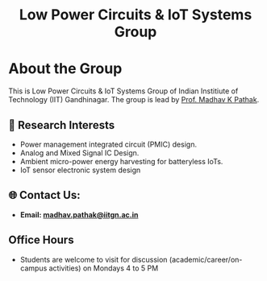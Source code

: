 
<h1 align="center">Low Power Circuits & IoT Systems Group</h1>

# About the Group 

This is Low Power Circuits & IoT Systems Group of Indian Institiute of Technology (IIT) Gandhinagar. The group is lead by [Prof. Madhav K Pathak](https://iitgn.ac.in/faculty/ee/fac-madhav).
  
## 🔬 Research Interests 

- Power management integrated circuit (PMIC) design.
- Analog and Mixed Signal IC Design.
- Ambient micro-power energy harvesting for batteryless IoTs.
- IoT sensor electronic system design

## 🌐 Contact Us:

- **Email: [madhav.pathak@iitgn.ac.in](mailto:madhav.pathak@iitgn.ac.in)**

## Office Hours

- Students are welcome to visit for discussion (academic/career/on-campus activities) on Mondays 4 to 5 PM

<!--
## 🌐 Interests Beyond Academics  

- I love watching **Anime**, **listening to music** and playing **Sid Meier's Civilization** and **Rome: Total War** video games.
- I'm a fan of Succession, The Office, Sopranos, HBO-Rome TV shows.
-->
